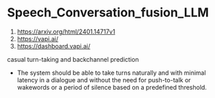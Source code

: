 # Speech_Conversation_fusion_LLM

1. https://arxiv.org/html/2401.14717v1
2. https://vapi.ai/
3. https://dashboard.vapi.ai/


casual turn-taking and backchannel prediction

- The system should be able to take turns naturally and with minimal latency in a dialogue and
without the need for push-to-talk or wakewords or a period
of silence based on a predefined threshold.
   
